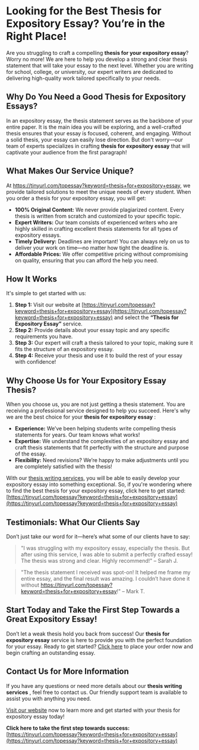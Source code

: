 # Looking for the Best Thesis for Expository Essay? You’re in the Right Place!

Are you struggling to craft a compelling **thesis for your expository essay**? Worry no more! We are here to help you develop a strong and clear thesis statement that will take your essay to the next level. Whether you are writing for school, college, or university, our expert writers are dedicated to delivering high-quality work tailored specifically to your needs.

## Why Do You Need a Good Thesis for Expository Essays?

In an expository essay, the thesis statement serves as the backbone of your entire paper. It is the main idea you will be exploring, and a well-crafted thesis ensures that your essay is focused, coherent, and engaging. Without a solid thesis, your essay can easily lose direction. But don't worry—our team of experts specializes in crafting **thesis for expository essay** that will captivate your audience from the first paragraph!

## What Makes Our Service Unique?

At https://tinyurl.com/topessay?keyword=thesis+for+expository+essay, we provide tailored solutions to meet the unique needs of every student. When you order a thesis for your expository essay, you will get:

- **100% Original Content:** We never provide plagiarized content. Every thesis is written from scratch and customized to your specific topic.
- **Expert Writers:** Our team consists of experienced writers who are highly skilled in crafting excellent thesis statements for all types of expository essays.
- **Timely Delivery:** Deadlines are important! You can always rely on us to deliver your work on time—no matter how tight the deadline is.
- **Affordable Prices:** We offer competitive pricing without compromising on quality, ensuring that you can afford the help you need.

## How It Works

It's simple to get started with us:

1. **Step 1:** Visit our website at [https://tinyurl.com/topessay?keyword=thesis+for+expository+essay](https://tinyurl.com/topessay?keyword=thesis+for+expository+essay) and select the **“Thesis for Expository Essay”** service.
2. **Step 2:** Provide details about your essay topic and any specific requirements you have.
3. **Step 3:** Our expert will craft a thesis tailored to your topic, making sure it fits the structure of an expository essay.
4. **Step 4:** Receive your thesis and use it to build the rest of your essay with confidence!

## Why Choose Us for Your Expository Essay Thesis?

When you choose us, you are not just getting a thesis statement. You are receiving a professional service designed to help you succeed. Here's why we are the best choice for your **thesis for expository essay** :

- **Experience:** We’ve been helping students write compelling thesis statements for years. Our team knows what works!
- **Expertise:** We understand the complexities of an expository essay and craft thesis statements that fit perfectly with the structure and purpose of the essay.
- **Flexibility:** Need revisions? We’re happy to make adjustments until you are completely satisfied with the thesis!

With our [thesis writing services](https://tinyurl.com/topessay?keyword=thesis+for+expository+essay), you will be able to easily develop your expository essay into something exceptional. So, if you're wondering where to find the best thesis for your expository essay, click here to get started: [https://tinyurl.com/topessay?keyword=thesis+for+expository+essay](https://tinyurl.com/topessay?keyword=thesis+for+expository+essay)

## Testimonials: What Our Clients Say

Don’t just take our word for it—here’s what some of our clients have to say:

> "I was struggling with my expository essay, especially the thesis. But after using this service, I was able to submit a perfectly crafted essay! The thesis was strong and clear. Highly recommend!" – Sarah J.

> "The thesis statement I received was spot-on! It helped me frame my entire essay, and the final result was amazing. I couldn’t have done it without https://tinyurl.com/topessay?keyword=thesis+for+expository+essay!" – Mark T.

## Start Today and Take the First Step Towards a Great Expository Essay!

Don’t let a weak thesis hold you back from success! Our **thesis for expository essay** service is here to provide you with the perfect foundation for your essay. Ready to get started? [Click here](https://tinyurl.com/topessay?keyword=thesis+for+expository+essay) to place your order now and begin crafting an outstanding essay.

## Contact Us for More Information

If you have any questions or need more details about our **thesis writing services** , feel free to contact us. Our friendly support team is available to assist you with anything you need.

[Visit our website](https://tinyurl.com/topessay?keyword=thesis+for+expository+essay) now to learn more and get started with your thesis for expository essay today!

**Click here to take the first step towards success:** [https://tinyurl.com/topessay?keyword=thesis+for+expository+essay](https://tinyurl.com/topessay?keyword=thesis+for+expository+essay)

